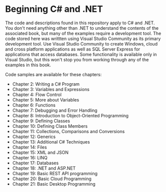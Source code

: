 # Beginning C# and .NET
The code and descriptions found in this repository apply to C# and .NET. You don't need anything other than .NET to understand the contents of the associated book, but many of the examples require a development tool. The code stored here was writtten using Visual Studio Community as its primary development tool.  Use Visual Studio Community to create Windows, cloud and cross platform applications as well as SQL Server Express for applications that access databases. Some functionality is available only in Visual Studio, but this won't stop you from working through any of the examples in this book.

Code samples are available for these chapters:

* Chapter 2: Writing a C# Program 
* Chapter 3: Variables and Expressions 
* Chapter 4: Flow Control 
* Chapter 5: More about Variables 
* Chapter 6: Functions 
* Chapter 7: Debugging and Error Handling 
* Chapter 8: Introduction to Object-Oriented Programming 
* Chapter 9: Defining Classes 
* Chapter 10: Defining Class Members 
* Chapter 11: Collections, Comparisons and Conversions 
* Chapter 12: Generics 
* Chapter 13: Additional C# Techniques 
* Chapter 14: Files 
* Chapter 15: XML and JSON
* Chapter 16: LINQ
* Chapter 17: Databases
* Chapter 18: .NET and ASP.NET
* Chapter 19: Basic REST API programming
* Chapter 20: Basic Cloud Programming
* Chapter 21: Basic Desktop Programming
